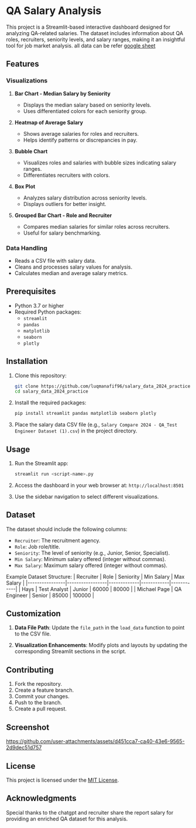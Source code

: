 # QA Salary Analysis 

This project is a Streamlit-based interactive dashboard designed for analyzing QA-related salaries. The dataset includes information about QA roles, recruiters, seniority levels, and salary ranges, making it an insightful tool for job market analysis. all data can be refer [google sheet](https://docs.google.com/spreadsheets/d/1aqhgA6boLvLuPZOBXoeM-T1FJDyxWVFwsK3xvitt9o8/edit?usp=sharing)

## Features

### Visualizations 
1. **Bar Chart - Median Salary by Seniority**
   - Displays the median salary based on seniority levels.
   - Uses differentiated colors for each seniority group.

2. **Heatmap of Average Salary**
   - Shows average salaries for roles and recruiters.
   - Helps identify patterns or discrepancies in pay.

3. **Bubble Chart**
   - Visualizes roles and salaries with bubble sizes indicating salary ranges.
   - Differentiates recruiters with colors.

4. **Box Plot**
   - Analyzes salary distribution across seniority levels.
   - Displays outliers for better insight.

5. **Grouped Bar Chart - Role and Recruiter**
   - Compares median salaries for similar roles across recruiters.
   - Useful for salary benchmarking.

### Data Handling
- Reads a CSV file with salary data.
- Cleans and processes salary values for analysis.
- Calculates median and average salary metrics.

## Prerequisites

- Python 3.7 or higher
- Required Python packages:
  - `streamlit`
  - `pandas`
  - `matplotlib`
  - `seaborn`
  - `plotly`

## Installation

1. Clone this repository:
   ```bash
   git clone https://github.com/luqmanafif96/salary_data_2024_practice.git
   cd salary_data_2024_practice
   ```

2. Install the required packages:
   ```bash
   pip install streamlit pandas matplotlib seaborn plotly
   ```

3. Place the salary data CSV file (e.g., `Salary Compare 2024 - QA_Test Engineer Dataset (1).csv`) in the project directory.

## Usage

1. Run the Streamlit app:
   ```bash
   streamlit run <script-name>.py
   ```

2. Access the dashboard in your web browser at:
   `http://localhost:8501`

3. Use the sidebar navigation to select different visualizations.

## Dataset

The dataset should include the following columns:
- `Recruiter`: The recruitment agency.
- `Role`: Job role/title.
- `Seniority`: The level of seniority (e.g., Junior, Senior, Specialist).
- `Min Salary`: Minimum salary offered (integer without commas).
- `Max Salary`: Maximum salary offered (integer without commas).

Example Dataset Structure:
| Recruiter      | Role            | Seniority   | Min Salary | Max Salary |
|----------------|-----------------|-------------|------------|------------|
| Hays           | Test Analyst    | Junior      | 60000      | 80000      |
| Michael Page   | QA Engineer     | Senior      | 85000      | 100000     |

## Customization

1. **Data File Path**:
   Update the `file_path` in the `load_data` function to point to the CSV file.

2. **Visualization Enhancements**:
   Modify plots and layouts by updating the corresponding Streamlit sections in the script.

## Contributing

1. Fork the repository.
2. Create a feature branch.
3. Commit your changes.
4. Push to the branch.
5. Create a pull request.

## Screenshot 


https://github.com/user-attachments/assets/d451cca7-ca40-43e6-9565-2d9dec51d757


## License

This project is licensed under the [MIT License](LICENSE).

## Acknowledgments

Special thanks to the chatgpt and recruiter share the report salary for providing an enriched QA dataset for this analysis.

